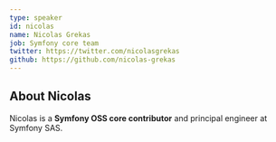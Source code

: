 ```yaml
---
type: speaker
id: nicolas
name: Nicolas Grekas
job: Symfony core team
twitter: https://twitter.com/nicolasgrekas
github: https://github.com/nicolas-grekas
---
```


## About Nicolas

Nicolas is a **Symfony OSS core contributor** and principal engineer at Symfony SAS.
